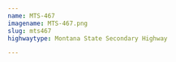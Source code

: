 ```yaml
---
name: MTS-467
imagename: MTS-467.png
slug: mts467
highwaytype: Montana State Secondary Highway

---
```


